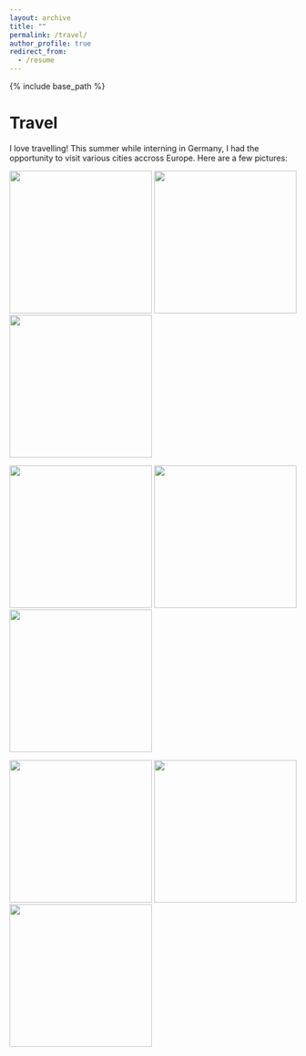 ```yaml
---
layout: archive
title: ""
permalink: /travel/
author_profile: true
redirect_from:
  - /resume
---
```


{% include base_path %}

Travel
======
I love travelling! This summer while interning in Germany, I had the opportunity to visit various cities accross Europe. Here are a few pictures:
<p float="left">
<img src="https://github.com/Sagoriks/Sagoriks.github.io/assets/79020063/a6c5227c-a6c7-49f8-b970-598963dcbd0b" height="250" width="250" >
<img src="https://github.com/Sagoriks/Sagoriks.github.io/assets/79020063/f7144266-21d4-4474-9b8a-0e5266d0f7ee" height="250" width="250">
<img src="https://github.com/Sagoriks/Sagoriks.github.io/assets/79020063/b3198946-afa8-4807-8623-f21949954b15" height="250" width="250">
</p>
<p float="left">
<img src="https://github.com/Sagoriks/Sagoriks.github.io/assets/79020063/f94984b8-b732-455a-b5b5-066a0686e9e6" height="250" width="250">
<img src="https://github.com/Sagoriks/Sagoriks.github.io/assets/79020063/28959e7f-777b-452d-96aa-0e921370bb6e" height="250" width="250">
<img src="https://github.com/Sagoriks/Sagoriks.github.io/assets/79020063/1b7d59a3-4f36-472e-a0d2-a4a8b4d2aa42" height="250" width="250">
</p>
<p float="left">
<img src="https://github.com/Sagoriks/Sagoriks.github.io/assets/79020063/3f5942f8-ae75-4072-8d0e-3e0531a6ab76" height="250" width="250">
<img src="https://github.com/Sagoriks/Sagoriks.github.io/assets/79020063/7924331d-4935-4852-ae7d-621007c3623e" height="250" width="250">
<img src="https://github.com/Sagoriks/Sagoriks.github.io/assets/79020063/2b5cdb44-c8ca-454b-858a-bdc02904d9e5" height="250" width="250">
</p>


